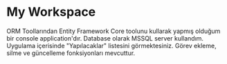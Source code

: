 # My Workspace
ORM Toollarından Entity Framework Core toolunu kullarak yapmış olduğum bir console application'dır. Database olarak MSSQL server kullandım.
Uygulama içerisinde "Yapılacaklar" listesini görmektesiniz.
Görev ekleme, silme ve güncelleme fonksiyonları mevcuttur.
